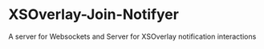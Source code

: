 # XSOverlay-Join-Notifyer
A server for Websockets and Server for XSOverlay notification interactions
